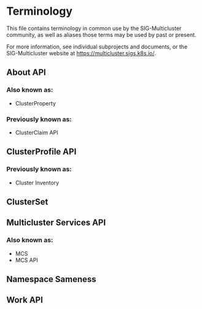 # Terminology

This file contains terminology in common use by the SIG-Multicluster community, as well as aliases those terms may be used by past or present.

For more information, see individual subprojects and documents, or the SIG-Multicluster website at https://multicluster.sigs.k8s.io/.

## About API

### Also known as:

- ClusterProperty

### Previously known as:

-  ClusterClaim API


## ClusterProfile API

### Previously known as:

- Cluster Inventory


## ClusterSet


## Multicluster Services API

### Also known as:

- MCS
- MCS API


## Namespace Sameness


## Work API